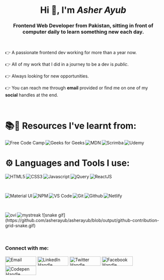 <h1 align="center">Hi 👋, I'm <em>Asher Ayub</em></h1>
<h3 align="center">Frontend Web Developer from Pakistan, sitting in front of computer daily to learn something new each day.</h3>
&nbsp;
<p>👉 A passionate frontend dev working for more than a year now.</p> 
<p>👉 All of my work that I did in a journey to be a dev is <em>public</em>.</p>
<p>👉 Always looking for new opportunities.</p>
<p>👉 You can reach me through <b>email</b> provided or find me on one of my <b>social</b> handles at the end.</p>
&nbsp;
<h1>📚📄 Resources I've learnt from:</h1>
<img align="left" src="https://img.shields.io/badge/Freecodecamp-%23123.svg?&style=for-the-badge&logo=freecodecamp&logoColor=green" alt="Free Code Camp" /> 
<img align="left" src="https://img.shields.io/badge/GeeksforGeeks-gray?style=for-the-badge&logo=geeksforgeeks&logoColor=35914c" alt="Geeks for Geeks" />
<img align="left" src="https://img.shields.io/badge/MDN_Web_Docs-black?style=for-the-badge&logo=mdnwebdocs&logoColor=white" alt="MDN" />
<img align="left" src="https://img.shields.io/badge/scrimba-2B283A?style=for-the-badge&logo=scrimba&logoColor=white" alt="Scrimba" />
<img  src="https://img.shields.io/badge/Udemy-A435F0?style=for-the-badge&logo=Udemy&logoColor=white" alt="Udemy" />
&nbsp;
<h1>⚙ Languages and Tools I use:</h1>
<img align="left" src="https://img.shields.io/badge/html5-%23E34F26.svg?style=for-the-badge&logo=html5&logoColor=white" alt="HTML5" />  
<img align="left" src="https://img.shields.io/badge/css3-%231572B6.svg?style=for-the-badge&logo=css3&logoColor=white" alt="CSS3" />
<img align="left" src="https://img.shields.io/badge/javascript-%23323330.svg?style=for-the-badge&logo=javascript&logoColor=%23F7DF1E" alt="Javascript" />
<img align="left" src="https://img.shields.io/badge/jquery-%230769AD.svg?style=for-the-badge&logo=jquery&logoColor=white" alt="jQuery" />
<img align="left" src="https://img.shields.io/badge/react-%2320232a.svg?style=for-the-badge&logo=react&logoColor=%2361DAFB" alt="ReactJS" />
<p>&nbsp;</p><p>&nbsp;</p>
<img align="left" src="https://img.shields.io/badge/MUI-%230081CB.svg?style=for-the-badge&logo=mui&logoColor=white" alt="Material UI" />
<img align="left" src="https://img.shields.io/badge/NPM-%23000000.svg?style=for-the-badge&logo=npm&logoColor=white" alt="NPM" />
<img align="left" src="https://img.shields.io/badge/Visual%20Studio%20Code-0078d7.svg?style=for-the-badge&logo=visual-studio-code&logoColor=white" alt="VS Code" />
<img align="left" src="https://img.shields.io/badge/git-%23F05033.svg?style=for-the-badge&logo=git&logoColor=white" alt="Git" />
<img align="left" src="https://img.shields.io/badge/github-%23121011.svg?style=for-the-badge&logo=github&logoColor=white" alt="Github" />
<img src="https://img.shields.io/badge/netlify-%23000000.svg?style=for-the-badge&logo=netlify&logoColor=#00C7B7" alt="Netlify" />

<p>&nbsp;</p>
<img align="left" src="https://github-readme-stats.vercel.app/api/top-langs?username=asherayub&show_icons=true&locale=en&layout=compact&theme=chartreuse-dark" alt="ovi" />
<img src="https://github-readme-streak-stats.herokuapp.com/?user=asherayub&theme=tokyonight" alt="mystreak"/>
<!-- ![Snake animation](https://github.com/madushadhanushka/github-readme/blob/output/github-contribution-snake.svg) -->
![snake gif](https://github.com/asherayub/asherayub/blob/output/github-contribution-grid-snake.gif)
<p>&nbsp;</p>
<h3>Connect with me:</h3>
<a href="mailto:asherayub52@gmail.com" target="blank"><img width="100px%" align="center" src="https://img.shields.io/badge/Gmail-D14836?style=for-the-badge&logo=gmail&logoColor=white" alt="Email" height="30" /></a>
<a href="https://linkedin.com/in/asherayub101" target="blank"><img width="100px" align="center" src="https://img.shields.io/badge/linkedin-%230077B5.svg?style=for-the-badge&logo=linkedin&logoColor=white" alt="LinkedIn Handle" height="30" /></a>
<a href="https://twitter.com/asher_ends" target="blank"><img width="100px" align="center" src="https://img.shields.io/badge/Twitter-%231DA1F2.svg?style=for-the-badge&logo=Twitter&logoColor=white" alt="Twitter Handle" height="30" /></a>
<a href="https://fb.com/asher.ayub.69" target="blank"><img width="100px" align="center" src="https://img.shields.io/badge/Facebook-%231877F2.svg?style=for-the-badge&logo=Facebook&logoColor=white" alt="Facebook Handle" height="30" /></a>
<a href="https://codepen.io/ashercodes" target="blank"><img width="100px" align="center" src="https://img.shields.io/badge/Codepen-000000?style=for-the-badge&logo=codepen&logoColor=white" alt="Codepen Handle" height="30" /></a>



